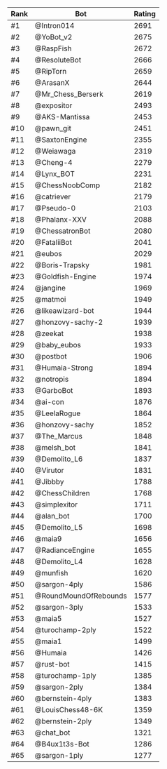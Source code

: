 Rank|Bot|Rating
---|---|---
#1|@Intron014|2691
#2|@YoBot_v2|2675
#3|@RaspFish|2672
#4|@ResoluteBot|2666
#5|@RipTorn|2659
#6|@ArasanX|2644
#7|@Mr_Chess_Berserk|2619
#8|@expositor|2493
#9|@AKS-Mantissa|2453
#10|@pawn_git|2451
#11|@SaxtonEngine|2355
#12|@Weiawaga|2319
#13|@Cheng-4|2279
#14|@Lynx_BOT|2231
#15|@ChessNoobComp|2182
#16|@catriever|2179
#17|@Pseudo-0|2103
#18|@Phalanx-XXV|2088
#19|@ChessatronBot|2080
#20|@FataliiBot|2041
#21|@eubos|2029
#22|@Boris-Trapsky|1981
#23|@Goldfish-Engine|1974
#24|@jangine|1969
#25|@matmoi|1949
#26|@likeawizard-bot|1944
#27|@honzovy-sachy-2|1939
#28|@zeekat|1938
#29|@baby_eubos|1933
#30|@postbot|1906
#31|@Humaia-Strong|1894
#32|@notropis|1894
#33|@GarboBot|1893
#34|@ai-con|1876
#35|@LeelaRogue|1864
#36|@honzovy-sachy|1852
#37|@The_Marcus|1848
#38|@melsh_bot|1841
#39|@Demolito_L6|1837
#40|@Virutor|1831
#41|@Jibbby|1788
#42|@ChessChildren|1768
#43|@simplexitor|1711
#44|@alan_bot|1700
#45|@Demolito_L5|1698
#46|@maia9|1656
#47|@RadianceEngine|1655
#48|@Demolito_L4|1628
#49|@munfish|1620
#50|@sargon-4ply|1586
#51|@RoundMoundOfRebounds|1577
#52|@sargon-3ply|1533
#53|@maia5|1527
#54|@turochamp-2ply|1522
#55|@maia1|1499
#56|@Humaia|1426
#57|@rust-bot|1415
#58|@turochamp-1ply|1385
#59|@sargon-2ply|1384
#60|@bernstein-4ply|1383
#61|@LouisChess48-6K|1359
#62|@bernstein-2ply|1349
#63|@chat_bot|1321
#64|@B4ux1t3s-Bot|1286
#65|@sargon-1ply|1277
